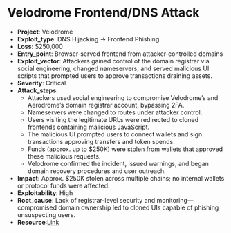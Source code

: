 # Velodrome Frontend/DNS Attack 

- **Project**: Velodrome 
- **Exploit_type**: DNS Hijacking → Frontend Phishing
- **Loss**: $250,000 
- **Entry_point**: Browser‑served frontend from attacker‑controlled domains
- **Exploit_vector**: Attackers gained control of the domain registrar via social engineering, changed nameservers, and served malicious UI scripts that prompted users to approve transactions draining assets.
- **Severity**: Critical
- **Attack_steps**:
    - Attackers used social engineering to compromise Velodrome’s and Aerodrome’s domain registrar account, bypassing 2FA.
    - Nameservers were changed to routes under attacker control.
    - Users visiting the legitimate URLs were redirected to cloned frontends containing malicious JavaScript.
    - The malicious UI prompted users to connect wallets and sign transactions approving transfers and token spends.
    - Funds (approx. up to $250K) were stolen from wallets that approved these malicious requests.
    - Velodrome confirmed the incident, issued warnings, and began domain recovery procedures and user outreach. 
- **Impact**: Approx. $250K stolen across multiple chains; no internal wallets or protocol funds were affected.
- **Exploitability**: High
- **Root_cause**: Lack of registrar-level security and monitoring—compromised domain ownership led to cloned UIs capable of phishing unsuspecting users.
- **Resource**:[Link](https://medium.com/@VelodromeFi/11-29-2023-incident-report-92865dceb757)